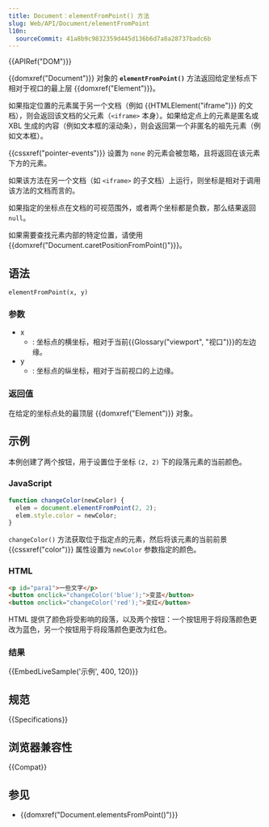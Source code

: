 ```yaml
---
title: Document：elementFromPoint() 方法
slug: Web/API/Document/elementFromPoint
l10n:
  sourceCommit: 41a8b9c9832359d445d136b6d7a8a28737badc6b
---
```


{{APIRef("DOM")}}

{{domxref("Document")}} 对象的 **`elementFromPoint()`** 方法返回给定坐标点下相对于视口的最上层 {{domxref("Element")}}。

如果指定位置的元素属于另一个文档（例如 {{HTMLElement("iframe")}} 的文档），则会返回该文档的父元素（`<iframe>` 本身）。如果给定点上的元素是匿名或 XBL 生成的内容（例如文本框的滚动条），则会返回第一个非匿名的祖先元素（例如文本框）。

{{cssxref("pointer-events")}} 设置为 `none` 的元素会被忽略，且将返回在该元素下方的元素。

如果该方法在另一个文档（如 `<iframe>` 的子文档）上运行，则坐标是相对于调用该方法的文档而言的。

如果指定的坐标点在文档的可视范围外，或者两个坐标都是负数，那么结果返回 `null`。

如果需要查找元素内部的特定位置，请使用 {{domxref("Document.caretPositionFromPoint()")}}。

## 语法

```js-nolint
elementFromPoint(x, y)
```

### 参数

- x
  - : 坐标点的横坐标，相对于当前{{Glossary("viewport", "视口")}}的左边缘。
- y
  - : 坐标点的纵坐标，相对于当前视口的上边缘。

### 返回值

在给定的坐标点处的最顶层 {{domxref("Element")}} 对象。

## 示例

本例创建了两个按钮，用于设置位于坐标 `(2, 2)` 下的段落元素的当前颜色。

### JavaScript

```js
function changeColor(newColor) {
  elem = document.elementFromPoint(2, 2);
  elem.style.color = newColor;
}
```

`changeColor()` 方法获取位于指定点的元素，然后将该元素的当前前景 {{cssxref("color")}} 属性设置为 `newColor` 参数指定的颜色。

### HTML

```html
<p id="para1">一些文字</p>
<button onclick="changeColor('blue');">变蓝</button>
<button onclick="changeColor('red');">变红</button>
```

HTML 提供了颜色将受影响的段落，以及两个按钮：一个按钮用于将段落颜色更改为蓝色，另一个按钮用于将段落颜色更改为红色。

### 结果

{{EmbedLiveSample('示例', 400, 120)}}

## 规范

{{Specifications}}

## 浏览器兼容性

{{Compat}}

## 参见

- {{domxref("Document.elementsFromPoint()")}}
